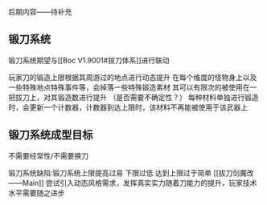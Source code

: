 后期内容——待补充
## 锻刀系统

锻刀系统期望与[[Boc V1.9001#拔刀体系]]进行联动

玩家刀的锻造上限根据其周游过的地点进行动态提升
在每个维度的怪物身上以及一些特殊地点特殊事件等，会掉落一些特殊锻造素材
其可以有限次的被使用在一把拔刀上，对其锻造数进行提升
（是否需要不确定性？）
每种材料单独进行锻造时，会更新一个计数器，计数器到达上限时，该材料不再能被使用于该武器上

## 锻刀系统成型目标
不需要经常性/不需要换刀

锻刀系统缺陷:锻刀系统上限提高过易 下限过低 达到上限过于简单
[[拔刀剑魔改——Main]]
尝试引入动态风格需求，发挥真实实力随着刀能力的提升，玩家技术水平需要随之进步

